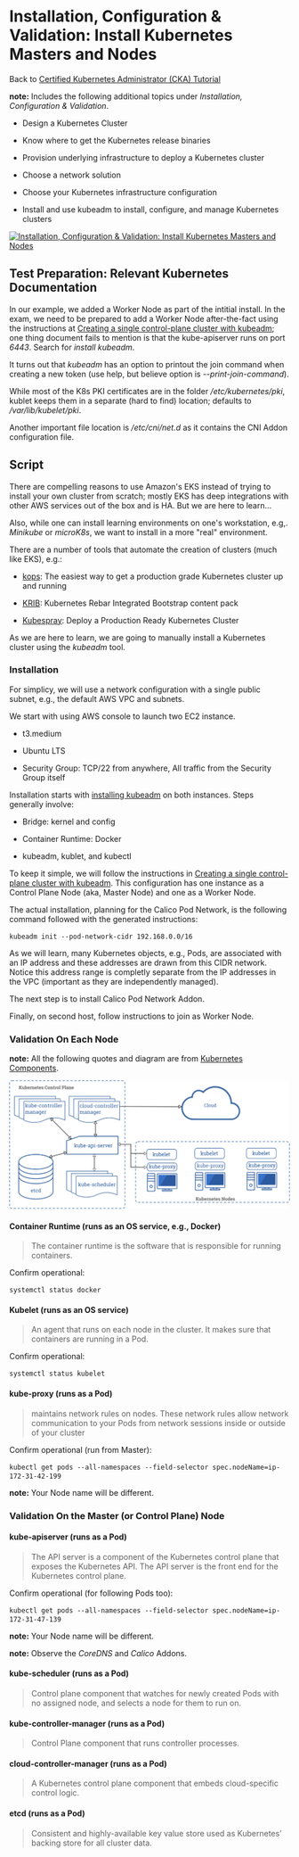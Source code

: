 # Installation, Configuration & Validation: Install Kubernetes Masters and Nodes

Back to [Certified Kubernetes Administrator (CKA) Tutorial](https://github.com/larkintuckerllc/k8s-cka-tutorial)

**note:** Includes the following additional topics under *Installation, Configuration & Validation*.

* Design a Kubernetes Cluster

* Know where to get the Kubernetes release binaries

* Provision underlying infrastructure to deploy a Kubernetes cluster

* Choose a network solution

* Choose your Kubernetes infrastructure configuration

* Install and use kubeadm to install, configure, and manage Kubernetes clusters

[![Installation, Configuration & Validation: Install Kubernetes Masters and Nodes](http://img.youtube.com/vi/D3mQl-FaFfQ/0.jpg)](https://youtu.be/D3mQl-FaFfQ)

## Test Preparation: Relevant Kubernetes Documentation

In our example, we added a Worker Node as part of the intitial install. In the exam, we need to be prepared to add a Worker Node after-the-fact using the instructions at [Creating a single control-plane cluster with kubeadm](https://kubernetes.io/docs/setup/production-environment/tools/kubeadm/create-cluster-kubeadm/); one thing document fails to mention is that the kube-apiserver runs on port *6443*. Search for *install kubeadm*.

It turns out that *kubeadm* has an option to printout the join command when creating a new token (use help, but believe option is *--print-join-command*).

While most of the K8s PKI certificates are in the folder */etc/kubernetes/pki*, kublet keeps them in a separate (hard to find) location; defaults to */var/lib/kubelet/pki*.

Another important file location is */etc/cni/net.d* as it contains the CNI Addon configuration file.

## Script

There are compelling reasons to use Amazon's EKS instead of trying to install your own cluster from scratch; mostly EKS has deep integrations with other AWS services out of the box and is HA. But we are here to learn...

Also, while one can install learning environments on one's workstation, e.g,. *Minikube* or *microK8s*, we want to install in a more "real" environment.

There are a number of tools that automate the creation of clusters (much like EKS), e.g.:

* [kops](https://github.com/kubernetes/kops): The easiest way to get a production grade Kubernetes cluster up and running

* [KRIB](https://github.com/digitalrebar/provision-content): Kubernetes Rebar Integrated Bootstrap content pack

* [Kubespray](https://github.com/kubernetes-sigs/kubespray): Deploy a Production Ready Kubernetes Cluster

As we are here to learn, we are going to manually install a Kubernetes cluster using the *kubeadm* tool.

### Installation

For simplicy, we will use a network configuration with a single public subnet, e.g., the default AWS VPC and subnets.

We start with using AWS console to launch two EC2 instance.

* t3.medium

* Ubuntu LTS

* Security Group: TCP/22 from anywhere, All traffic from the Security Group itself

Installation starts with [installing kubeadm](https://kubernetes.io/docs/setup/production-environment/tools/kubeadm/install-kubeadm/) on both instances. Steps generally involve:

* Bridge: kernel and config

* Container Runtime: Docker

* kubeadm, kublet, and kubectl

To keep it simple, we will follow the instructions in [Creating a single control-plane cluster with kubeadm](https://kubernetes.io/docs/setup/production-environment/tools/kubeadm/create-cluster-kubeadm/). This configuration has one instance as a Control Plane Node (aka, Master Node) and one as a Worker Node.

The actual installation, planning for the Calico Pod Network, is the following command followed with the generated instructions:

```plaintext
kubeadm init --pod-network-cidr 192.168.0.0/16
```

As we will learn, many Kubernetes objects, e.g., Pods, are associated with an IP address and these addresses are drawn from this CIDR network. Notice this address range is completly separate from the IP addresses in the VPC (important as they are independently managed).

The next step is to install Calico Pod Network Addon.

Finally, on second host, follow instructions to join as Worker Node.

### Validation On Each Node

**note:** All the following quotes and diagram are from [Kubernetes Components](https://kubernetes.io/docs/concepts/overview/components/).

![Components of Kubernetes](components-of-kubernetes.png)

#### Container Runtime (runs as an OS service, e.g., Docker)

> The container runtime is the software that is responsible for running containers.

Confirm operational:

```plaintext
systemctl status docker
```

#### Kubelet (runs as an OS service)

> An agent that runs on each node in the cluster. It makes sure that containers are running in a Pod.

Confirm operational:

```plaintext
systemctl status kubelet
```

#### kube-proxy (runs as a Pod)

> maintains network rules on nodes. These network rules allow network communication to your Pods from network sessions inside or outside of your cluster

Confirm operational (run from Master):

```plaintext
kubectl get pods --all-namespaces --field-selector spec.nodeName=ip-172-31-42-199
```

**note:** Your Node name will be different.

### Validation On the Master (or Control Plane) Node

#### kube-apiserver (runs as a Pod)

> The API server is a component of the Kubernetes control plane that exposes the Kubernetes API. The API server is the front end for the Kubernetes control plane.

Confirm operational (for following Pods too):

```plaintext
kubectl get pods --all-namespaces --field-selector spec.nodeName=ip-172-31-47-139
```

**note:** Your Node name will be different.

**note:** Observe the *CoreDNS* and *Calico* Addons.

#### kube-scheduler (runs as a Pod)

> Control plane component that watches for newly created Pods with no assigned node, and selects a node for them to run on.

#### kube-controller-manager (runs as a Pod)

> Control Plane component that runs controller processes.

#### cloud-controller-manager (runs as a Pod)

> A Kubernetes control plane component that embeds cloud-specific control logic.

#### etcd (runs as a Pod)

> Consistent and highly-available key value store used as Kubernetes’ backing store for all cluster data.
